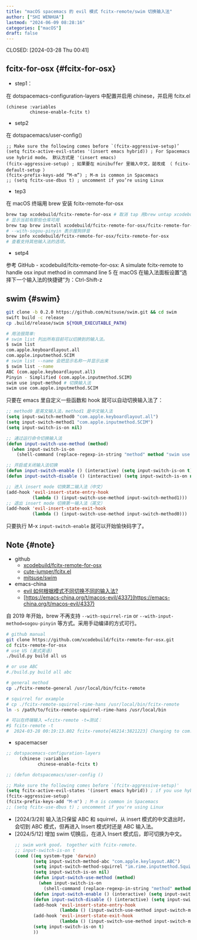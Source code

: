 ```yaml
---
title: "macOS spacemacs 的 evil 模式 fcitx-remote/swim 切换输入法"
author: ["SHI WENHUA"]
lastmod: "2024-06-09 08:28:16"
categories: ["macOS"]
draft: false
---
```


CLOSED: <span class="timestamp-wrapper"><span class="timestamp">[2024-03-28 Thu 00:41]</span></span>


## fcitx-for-osx {#fcitx-for-osx}

-   step1：

在 dotspacemacs-configuration-layers 中配置并启用 chinese，并启用 fcitx.el

```elisp
(chinese :variables
         chinese-enable-fcitx t)
```

-   setp2

在 dotspacemacs/user-config()

```elisp
;; Make sure the following comes before `(fcitx-aggressive-setup)’
(setq fcitx-active-evil-states '(insert emacs hybrid)) ; For Spacemacs use hybrid mode。 默认方式是 '(insert emacs)
(fcitx-aggressive-setup) ; 如果要在 minibuffer 里输入中文，就改成 （ fcitx-default-setup ）
(fcitx-prefix-keys-add “M-m”) ; M-m is common in Spacemacs
;; (setq fcitx-use-dbus t) ; uncomment if you’re using Linux
```

-   tep3

在 macOS 终端用 brew 安装 fcitx-remote-for-osx

```bash
brew tap xcodebuild/fcitx-remote-for-osx # 取消 tap 用brew untap xcodebuild/fcitx-remote-for-osx
# 显示当前有那些仓库可用
brew tap brew install xcodebuild/fcitx-remote-for-osx/fcitx-remote-for-osx --with-sogou-pinyin
# --with-sogou-pinyin 表示搜狗拼音
brew info xcodebuild/fcitx-remote-for-osx/fcitx-remote-for-osx
# 查看支持其他输入法的选项。
```

-   setp4

参考 GitHub - xcodebuild/fcitx-remote-for-osx: A simulate fcitx-remote to handle osx input method in command line 5 在 macOS 在输入法面板设置“选择下一个输入法的快捷键”为：Ctrl-Shift-z


## swim {#swim}

```bash
git clone -b 0.2.0 https://github.com/mitsuse/swim.git && cd swim
swift build -c release
cp .build/release/swim ${YOUR_EXECUTABLE_PATH}

# 用法很简单:
# swim list 列出所有目前可以切换到的输入法。
$ swim list
com.apple.keyboardlayout.all
com.apple.inputmethod.SCIM
# swim list --name 会把显示名称一并显示出来
$ swim list --name
ABC (com.apple.keyboardlayout.all)
Pinyin - Simplified (com.apple.inputmethod.SCIM)
swim use input-method # 切换输入法
swim use com.apple.inputmethod.SCIM
```

只要在 emacs 里自定义一些函数和 hook 就可以自动切换输入法了：

```lisp
;; method0 是英文输入法，method1 是中文输入法
(setq input-switch-method0 "com.apple.keyboardlayout.all")
(setq input-switch-method1 "com.apple.inputmethod.SCIM")
(setq input-switch-is-on nil)

;; 通过运行命令切换输入法
(defun input-switch-use-method (method)
  (when input-switch-is-on
    (shell-command (replace-regexp-in-string "method" method "swim use method"))))

;; 开启或关闭输入法切换
(defun input-switch-enable () (interactive) (setq input-switch-is-on t))
(defun input-switch-disable () (interactive) (setq input-switch-is-on nil))

;; 进入 insert mode 切换第二输入法（中文）
(add-hook 'evil-insert-state-entry-hook
          (lambda () (input-switch-use-method input-switch-method1)))
;; 退出 insert mode 切换第一输入法（英文）
(add-hook 'evil-insert-state-exit-hook
          (lambda () (input-switch-use-method input-switch-method0)))
```

只要执行 M-x `input-switch-enable` 就可以开始愉快码字了。


## Note {#note}

-   github
    -   [xcodebuild/fcitx-remote-for-osx](https://github.com/xcodebuild/fcitx-remote-for-osx)
    -   [cute-jumper/fcitx.el](https://github.com/cute-jumper/fcitx.el/tree/master)
    -   [mitsuse/swim](https://github.com/mitsuse/swim)
-   emacs-china
    -   [evil 如何根据模式不同切换不同的输入法?](https://emacs-china.org/t/topic/3152)
    -   [https://emacs-china.org/t/macos-evil/4337](https://emacs-china.org/t/macos-evil/4337)

自 2019 年开始，brew 不再支持 `--with-squirrel-rim` or `--with-input-method=sogou-pinyin` 等方式。采用手动编译的方式可行。

```bash
# github manual
git clone https://github.com/xcodebuild/fcitx-remote-for-osx.git
cd fcitx-remote-for-osx
# use US (美式英语)
./build.py build all us

# or use ABC
#./build.py build all abc

# general method
cp ./fcitx-remote-general /usr/local/bin/fcitx-remote

# squirrel for example
# cp ./fcitx-remote-squirrel-rime-hans /usr/local/bin/fcitx-remote
ln -s /path/to/fcitx-remote-squirrel-rime-hans /usr/local/bin

# 可以在终端输入 =fcitx-remote -t=测试：
#$ fcitx-remote -t
#  2024-03-28 00:19:13.802 fcitx-remote[46214:3821223] Changing to com.apple.keylayout.ABC
```

-   spacemacser

<!--listend-->

```lisp
;; dotspacemacs-configuration-layers
     (chinese :variables
            chinese-enable-fcitx t)

;; (defun dotspacemacs/user-config ()

;; Make sure the following comes before `(fcitx-aggressive-setup)'
(setq fcitx-active-evil-states '(insert emacs hybrid)) ; if you use hybrid mode
(fcitx-aggressive-setup)
(fcitx-prefix-keys-add "M-m") ; M-m is common in Spacemacs
;; (setq fcitx-use-dbus t) ; uncomment if you're using Linux
```

-   [2024/3/28] 输入法只保留 ABC 和 squirrel，从 insert 模式的中文退出时，会切到 ABC 模式，但再进入 Insert 模式时还是 ABC 输入法。
-   [2024/5/12] 增加 swim 切换后，在进入 Insert 模式后，即可切换为中文。
    ```lisp
    ;; swim work good， together with fcitx-remote.
    ;; input-switch-is-on t
    (cond ((eq system-type 'darwin)
           (setq input-switch-method-abc "com.apple.keylayout.ABC")
           (setq input-switch-method-squirrel "im.rime.inputmethod.Squirrel.Hans")
           (setq input-switch-is-on nil)
           (defun input-switch-use-method (method)
             (when input-switch-is-on
               (shell-command (replace-regexp-in-string "method" method "swim use method"))))
           (defun input-switch-enable () (interactive) (setq input-switch-is-on t))
           (defun input-switch-disable () (interactive) (setq input-switch-is-on nil))
           (add-hook 'evil-insert-state-entry-hook
                     (lambda () (input-switch-use-method input-switch-method-squirrel)))
           (add-hook 'evil-insert-state-exit-hook
                     (lambda () (input-switch-use-method input-switch-method-abc)))
           (setq input-switch-is-on t)
           ))
    ```
